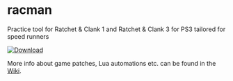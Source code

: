 # racman
Practice tool for Ratchet & Clank 1 and Ratchet & Clank 3 for PS3 tailored for speed runners

[![Download](https://raw.githubusercontent.com/MichaelRelaxen/racman/update/btn.png)](https://github.com/MichaelRelaxen/racman/releases/download/v1.5.4/RaCMAN-v1.5.4.zip)

More info about game patches, Lua automations etc. can be found in the [Wiki](https://github.com/MichaelRelaxen/racman/wiki).
